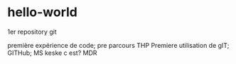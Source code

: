 # hello-world
1er repository git

première expérience de code; pre parcours THP
Premiere utilisation de gIT; GITHub; MS keske c est? MDR
